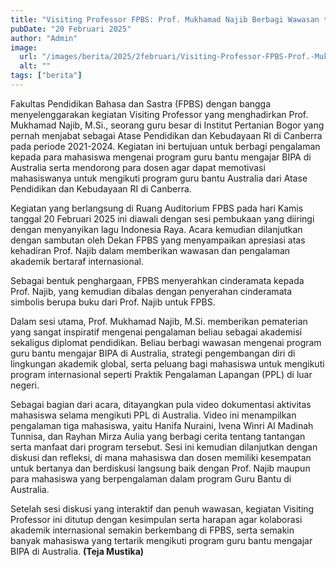 ```yaml
---
title: "Visiting Professor FPBS: Prof. Mukhamad Najib Berbagi Wawasan tentang Program Guru Bantu BIPA di Australia"
pubDate: "20 Februari 2025"
author: "Admin"
image:
  url: "/images/berita/2025/2februari/Visiting-Professor-FPBS-Prof.-Mukhamad-Najib-Berbagi-Wawasan-tentang-Program-Guru-Bantu-BIPA-di-Australia (1).webp"
  alt: ""
tags: ["berita"]
---
```


Fakultas Pendidikan Bahasa dan Sastra (FPBS) dengan bangga menyelenggarakan kegiatan Visiting Professor yang menghadirkan Prof. Mukhamad Najib, M.Si., seorang guru besar di Institut Pertanian Bogor yang pernah menjabat sebagai Atase Pendidikan dan Kebudayaan RI di Canberra pada periode 2021-2024. Kegiatan ini bertujuan untuk berbagi pengalaman kepada para mahasiswa mengenai program guru bantu mengajar BIPA di Australia serta mendorong para dosen agar dapat memotivasi mahasiswanya untuk mengikuti program guru bantu Australia dari Atase Pendidikan dan Kebudayaan RI di Canberra.

Kegiatan yang berlangsung di Ruang Auditorium FPBS pada hari Kamis tanggal 20 Februari 2025 ini diawali dengan sesi pembukaan yang diiringi dengan menyanyikan lagu Indonesia Raya. Acara kemudian dilanjutkan dengan sambutan oleh Dekan FPBS yang menyampaikan apresiasi atas kehadiran Prof. Najib dalam memberikan wawasan dan pengalaman akademik bertaraf internasional.

Sebagai bentuk penghargaan, FPBS menyerahkan cinderamata kepada Prof. Najib, yang kemudian dibalas dengan penyerahan cinderamata simbolis berupa buku dari Prof. Najib untuk FPBS.

Dalam sesi utama, Prof. Mukhamad Najib, M.Si. memberikan pematerian yang sangat inspiratif mengenai pengalaman beliau sebagai akademisi sekaligus diplomat pendidikan. Beliau berbagi wawasan mengenai program guru bantu mengajar BIPA di Australia, strategi pengembangan diri di lingkungan akademik global, serta peluang bagi mahasiswa untuk mengikuti program internasional seperti Praktik Pengalaman Lapangan (PPL) di luar negeri.

Sebagai bagian dari acara, ditayangkan pula video dokumentasi aktivitas mahasiswa selama mengikuti PPL di Australia. Video ini menampilkan pengalaman tiga mahasiswa, yaitu Hanifa Nuraini, Ivena Winri Al Madinah Tunnisa, dan Rayhan Mirza Aulia yang berbagi cerita tentang tantangan serta manfaat dari program tersebut. Sesi ini kemudian dilanjutkan dengan diskusi dan refleksi, di mana mahasiswa dan dosen memiliki kesempatan untuk bertanya dan berdiskusi langsung baik dengan Prof. Najib maupun para mahasiswa yang berpengalaman dalam program Guru Bantu di Australia.

Setelah sesi diskusi yang interaktif dan penuh wawasan, kegiatan Visiting Professor ini ditutup dengan kesimpulan serta harapan agar kolaborasi akademik internasional semakin berkembang di FPBS, serta semakin banyak mahasiswa yang tertarik mengikuti program guru bantu mengajar BIPA di Australia. **(Teja Mustika)** 